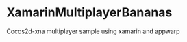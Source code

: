 XamarinMultiplayerBananas
=========================

Cocos2d-xna multiplayer sample using xamarin and appwarp
